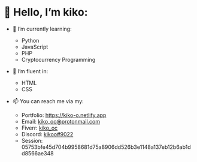 # 👋 Hello, I’m kiko:

- 🌱 I’m currently learning:
  - Python
  - JavaScript
  - PHP
  - Cryptocurrency Programming
  
- 🧠 I’m fluent in:
  - HTML
  - CSS

- 📫 You can reach me via my:
  - Portfolio: https://kiko-o.netlify.app
  - Email: <a href="mailto:kiko_oc@protomail.com">kiko_oc@protonmail.com</a>
  - Fiverr: <a href="https://www.fiverr.com/kiko_oc">kiko_oc</a>
  - Discord: <a href="https://discordapp.com/users/854790762893803551/">kikoo#9022</a>
  - Session: 05753bfe45d704b9958681d75a8906dd526b3e1148a137eb12b6ab1dd8566ae348

<!--

- 💪 Websites/Projects I've developed include:
  -
  -
  -

-->
